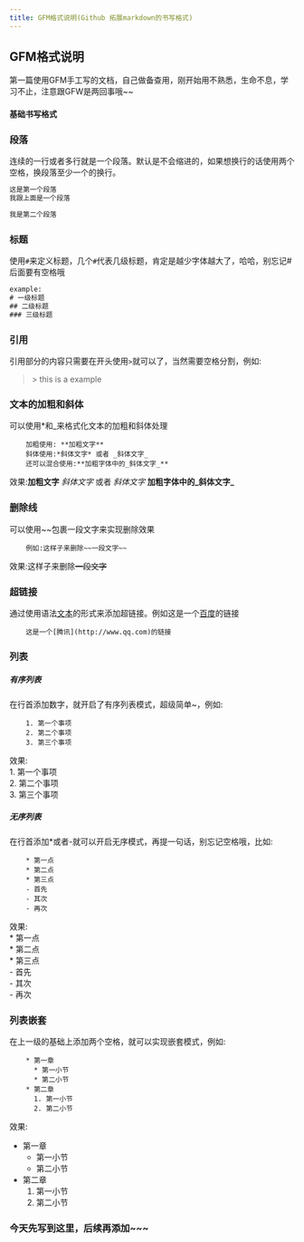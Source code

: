 ```yaml
---
title: GFM格式说明(Github 拓展markdown的书写格式)
---
```

## GFM格式说明  
第一篇使用GFM手工写的文档，自己做备查用，刚开始用不熟悉，生命不息，学习不止，注意跟GFW是两回事哦~~

#### 基础书写格式

### 段落

连续的一行或者多行就是一个段落。默认是不会缩进的，如果想换行的话使用两个空格，换段落至少一个的换行。  
~~~~ html
这是第一个段落  
我跟上面是一个段落

我是第二个段落
~~~~


### 标题
使用`#`来定义标题，几个`#`代表几级标题，肯定是越少字体越大了，哈哈，别忘记#后面要有空格哦
~~~ html
example:  
# 一级标题  
## 二级标题  
### 三级标题
~~~

### 引用
引用部分的内容只需要在开头使用`>`就可以了，当然需要空格分割，例如:
> \> this is a example

### 文本的加粗和斜体
可以使用*和_来格式化文本的加粗和斜体处理
~~~
    加粗使用: **加粗文字**
    斜体使用:*斜体文字* 或者 _斜体文字_
    还可以混合使用:**加粗字体中的_斜体文字_**
~~~
效果:**加粗文字**  *斜体文字* 或者 _斜体文字_   **加粗字体中的_斜体文字_**

### 删除线
可以使用~~包裹一段文字来实现删除效果
~~~
    例如:这样子来删除~~一段文字~~
~~~
效果:这样子来删除~~一段文字~~

### 超链接
通过使用语法[文本](url)的形式来添加超链接。例如这是一个[百度](http://www.baidu.com)的链接
~~~
    这是一个[腾讯](http://www.qq.com)的链接
~~~

### 列表
##### 有序列表
在行首添加数字，就开启了有序列表模式，超级简单~，例如:
~~~
    1. 第一个事项
    2. 第二个事项
    3. 第三个事项
~~~
效果:  
    1. 第一个事项  
    2. 第二个事项  
    3. 第三个事项  
    
    
##### 无序列表
在行首添加*或者-就可以开启无序模式，再提一句话，别忘记空格哦，比如:
~~~
    * 第一点
    * 第二点
    * 第三点
    - 首先
    - 其次
    - 再次
~~~
效果:  
    * 第一点  
    * 第二点  
    * 第三点  
    - 首先  
    - 其次  
    - 再次  
    
### 列表嵌套
在上一级的基础上添加两个空格，就可以实现嵌套模式，例如:
~~~
    * 第一章
      * 第一小节
      * 第二小节
    * 第二章
      1. 第一小节
      2. 第二小节
~~~
效果:  
* 第一章  
  * 第一小节  
  * 第二小节  
* 第二章  
  1. 第一小节  
  2. 第二小节  

### 今天先写到这里，后续再添加~~~

